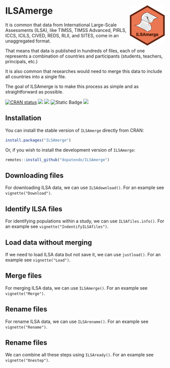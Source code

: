 
<!-- README.md is generated from README.Rmd. Please edit that file -->

# ILSAmerge <img src="man/figures/logo.png" align="right" height="127" alt="" />

It is common that data from International Large-Scale Assessments
(ILSA), like TIMSS, TIMSS Advanced, PIRLS, ICCS, ICILS, CIVED, REDS,
RLII, and SITES, come in an unaggregated format.

That means that data is published in hundreds of files, each of one
represents a combination of countries and participants (students,
teachers, principals, etc.)

It is also common that researches would need to merge this data to
include all countries into a single file.

The goal of ILSAmerge is to make this process as simple and as
straightforward as possible.

<!-- badges: start -->

[![CRAN
status](https://www.r-pkg.org/badges/version/ILSAmerge)](https://CRAN.R-project.org/package=ILSAmerge)
[![](https://img.shields.io/github/r-package/v/dopatendo/ILSAmerge)](https://github.com/dopatendo/ILSAmerge)
[![](https://img.shields.io/badge/lifecycle-stable-brightgreen.svg)](https://lifecycle.r-lib.org/articles/stages.html#stable)
![Static
Badge](https://img.shields.io/badge/dependencies-haven-brightgreen)
[![](https://img.shields.io/badge/doi-10.32614/CRAN.package.ILSAmerge-green.svg)](https://doi.org/10.32614/CRAN.package.ILSAmerge)
<!-- ![![](http://cranlogs.r-pkg.org/badges/grand-total/ILSAmerge?color=blue)](https://cran.r-project.org/package=ILSAmerge)-->
<!-- badges: end -->

## Installation

You can install the stable version of `ILSAmerge` directly from CRAN:

``` r
install.packages("ILSAmerge")
```

Or, if you wish to install the development version of `ILSAmerge`:

``` r
remotes::install_github("dopatendo/ILSAmerge")
```

## Downloading files

For downloading ILSA data, we can use `ILSAdownload()`. For an example
see `vignette("Download")`.

## Identify ILSA files

For identifying populations within a study, we can use
`ILSAfiles.info()`. For an example see `vignette("IndentifyILSAfiles")`.

## Load data without merging

If we need to load ILSA data but not save it, we can use `justload()`.
For an example see `vignette("Load")`.

## Merge files

For merging ILSA data, we can use `ILSAmerge()`. For an example see
`vignette("Merge")`.

## Rename files

For rename ILSA data, we can use `ILSArename()`. For an example see
`vignette("Rename")`.

## Rename files

We can combine all these steps using `ILSAready()`. For an example see
`vignette("Onestep")`.

